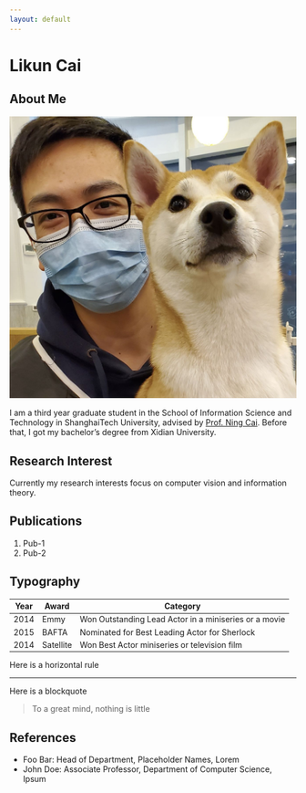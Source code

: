 ```yaml
---
layout: default
---
```


# Likun Cai

## About Me

<img class="profile-picture" src="./resources/my_pic.jpg">

I am a third year graduate student in the School of Information Science and Technology in ShanghaiTech University, advised by [Prof. Ning Cai](). Before that, I got my bachelor’s degree from Xidian University.

## Research Interest

Currently my research interests focus on computer vision and information theory.

## Publications

1. Pub-1
2. Pub-2

## Typography

Year | Award | Category
-----|-------|--------
2014 | Emmy  | Won Outstanding Lead Actor in a miniseries or a movie
2015 | BAFTA | Nominated for Best Leading Actor for Sherlock
2014 | Satellite | Won Best Actor miniseries or television film

Here is a horizontal rule

---

Here is a blockquote

> To a great mind, nothing is little

## References

* Foo Bar: Head of Department, Placeholder Names, Lorem
* John Doe: Associate Professor, Department of Computer Science, Ipsum
